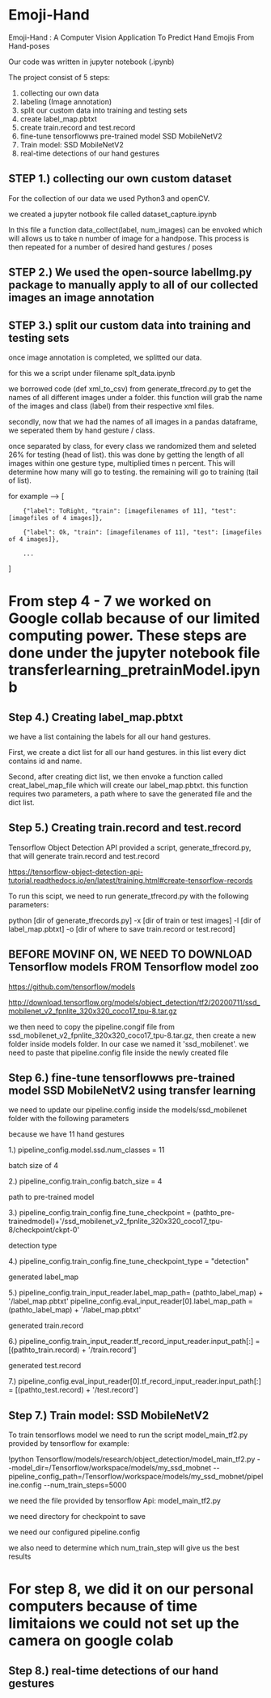 # Emoji-Hand
Emoji-Hand : A Computer Vision Application To Predict Hand Emojis From Hand-poses

Our code was written in jupyter notebook (.ipynb)

The project consist of 5 steps:
1. collecting our own data
2. labeling (Image annotation)
3. split our custom data into training and testing sets
4. create label_map.pbtxt
5. create train.record and test.record
6. fine-tune tensorflowws pre-trained model SSD MobileNetV2
7. Train model: SSD MobileNetV2
8. real-time detections of our hand gestures

## STEP 1.) collecting our own custom dataset

For the collection of our data we used Python3 and openCV.

we created a jupyter notbook file called dataset_capture.ipynb

In this file a function data_collect(label, num_images) can be envoked which will allows us to take n number of image for a handpose. This process is then repeated for a number of desired hand gestures / poses

## STEP 2.) We used the open-source labelImg.py package to manually apply to all of our collected images an image annotation

## STEP 3.) split our custom data into training and testing sets

once image annotation is completed, we splitted our data.

for this we a script under filename splt_data.ipynb

we borrowed code (def xml_to_csv) from generate_tfrecord.py to get the names of all different images under a folder. this function will grab the name of the images and class (label) from their respective xml files.

secondly, now that we had the names of all images in a pandas dataframe, we seperated them by hand gesture / class. 

once separated by class, for every class we randomized them and seleted 26% for testing (head of list). this was done by getting the length of all images within one gesture type, multiplied times n percent. This will determine how many will go to testing. the remaining will go to training (tail of list).


for example -->
[

        {"label": ToRight, "train": [imagefilenames of 11], "test": [imagefiles of 4 images]}, 
        
        {"label": Ok, "train": [imagefilenames of 11], "test": [imagefiles of 4 images]},
        
        ...  
]





# From step 4 - 7 we worked on Google collab because of our limited computing power. These steps are done under the jupyter notebook file transferlearning_pretrainModel.ipynb

## Step 4.) Creating label_map.pbtxt

we have a list containing the labels for all our hand gestures.

First, we create a dict list for all our hand gestures. in this list every dict contains id and name.

Second, after creating dict list, we then envoke a function called creat_label_map_file which will create our label_map.pbtxt. this function requires two parameters, a path where to save the generated file and the dict list.


## Step 5.) Creating train.record and test.record

Tensorflow Object Detection API provided a script, generate_tfrecord.py, that will generate train.record and test.record

https://tensorflow-object-detection-api-tutorial.readthedocs.io/en/latest/training.html#create-tensorflow-records

To run this scipt, we need to run generate_tfrecord.py with the following parameters:

python [dir of generate_tfrecords.py] -x [dir of train or test images] -l [dir of label_map.pbtxt] -o [dir of where to save train.record or test.record]

## BEFORE MOVINF ON, WE NEED TO DOWNLOAD Tensorflow models FROM Tensorflow model zoo 
https://github.com/tensorflow/models

http://download.tensorflow.org/models/object_detection/tf2/20200711/ssd_mobilenet_v2_fpnlite_320x320_coco17_tpu-8.tar.gz

we then need to copy the pipeline.congif file from ssd_mobilenet_v2_fpnlite_320x320_coco17_tpu-8.tar.gz, then create a new folder inside models folder. In our case we named it 'ssd_mobilenet'. we need to paste that pipeline.config file inside the newly created file



## Step 6.) fine-tune tensorflowws pre-trained model SSD MobileNetV2 using transfer learning

we need to update our pipeline.config inside the models/ssd_mobilenet folder with the following parameters

because we have 11 hand gestures

1.) pipeline_config.model.ssd.num_classes = 11

batch size of 4

2.) pipeline_config.train_config.batch_size = 4

path to pre-trained model

3.) pipeline_config.train_config.fine_tune_checkpoint = (pathto_pre-trainedmodel)+'/ssd_mobilenet_v2_fpnlite_320x320_coco17_tpu-8/checkpoint/ckpt-0'

detection type

4.) pipeline_config.train_config.fine_tune_checkpoint_type = "detection"

generated label_map

5.) pipeline_config.train_input_reader.label_map_path= (pathto_label_map) + '/label_map.pbtxt'
    pipeline_config.eval_input_reader[0].label_map_path = (pathto_label_map) + '/label_map.pbtxt'

generated train.record

6.) pipeline_config.train_input_reader.tf_record_input_reader.input_path[:] = [(pathto_train.record) + '/train.record']

generated test.record

7.) pipeline_config.eval_input_reader[0].tf_record_input_reader.input_path[:] = [(pathto_test.record) + '/test.record']



## Step 7.) Train model: SSD MobileNetV2

To train tensorflows model we need to run the script model_main_tf2.py provided by tensorflow 
for example:

!python Tensorflow/models/research/object_detection/model_main_tf2.py --model_dir=/Tensorflow/workspace/models/my_ssd_mobnet --pipeline_config_path=/Tensorflow/workspace/models/my_ssd_mobnet/pipeline.config --num_train_steps=5000

we need the file provided by tensorflow Api: model_main_tf2.py

we need directory for checkpoint to save

we need our configured pipeline.config

we also need to determine which num_train_step will give us the best results

# For step 8, we did it on our personal computers because of time limitaions we could not set up the camera on google colab 
## Step 8.) real-time detections of our hand gestures
